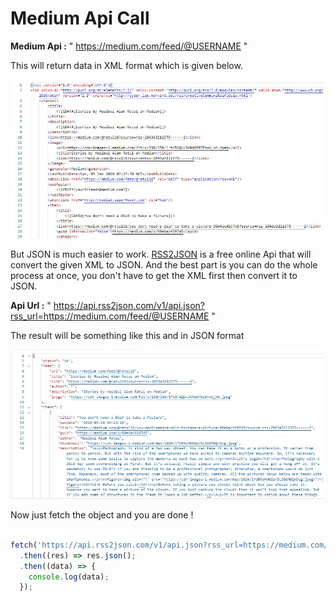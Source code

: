 # Medium Api Call

**Medium Api :** " https://medium.com/feed/@USERNAME "

This will return data in XML format which is given below.

![APIRESULT](apiresult.jpg)

But JSON is much easier to work. [RSS2JSON](https://rss2json.com/#rss_url=https%3A%2F%2Fnews.ycombinator.com%2Frss) is a free online Api that will convert the given XML to JSON. And the best part is you can do the whole process at once, you don't have to get the XML first then convert it to JSON.

**Api Url :** " https://api.rss2json.com/v1/api.json?rss_url=https://medium.com/feed/@USERNAME "


The result will be something like this and in JSON format

![JSON](apijson.jpg)

Now just fetch the object and you are done !

```js

fetch('https://api.rss2json.com/v1/api.json?rss_url=https://medium.com/feed/@USERNAME')
  .then((res) => res.json();
  .then((data) => {
    console.log(data);
  });


```
